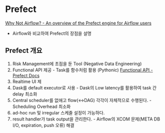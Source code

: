 # Prefect

[Why Not Airflow? - An overview of the Prefect engine for Airflow users](https://medium.com/the-prefect-blog/why-not-airflow-4cfa423299c4)  
  -  Airflow와 비교하여 Prefect의 장점을 설명 

## Prefect 개요

1. Risk Management에 초점을 둔 Tool \(Negative Data Engineering\)
2. Functional API 제공 - Task를 함수처럼 활용 \(Pythonic\) [  Functional API - Prefect Docs](https://docs.prefect.io/core/concepts/flows.html#apis)
3. Realtime UI 제
4. Dask를 default executor로 사용  - Dask의 Low latency를 활용하여 task 간 delay 최소화
5. Central scheduler를 없애고 flow\(&lt;-&gt;DAG\) 각각이 자체적으로 수행된다. - Scheduling Overhead 최소화
6. ad-hoc run 및 irregular 스케줄 설정이 가능하다.
7. result handler가 task output을 관리한다. - Airflow의 XCOM 문제\(META DB I/O, expiration, push 오류\) 해결



